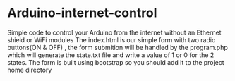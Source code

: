 # Arduino-internet-control
Simple code to control your Arduino from the internet without an Ethernet shield or WiFi modules
The index.html is our simple form with two radio buttons(ON & OFF) , the form submition will be handled by the program.php which will generate the state.txt file and write a value of 1 or 0 for the 2 states. The form is built using bootstrap so you should add it to the project home directory
